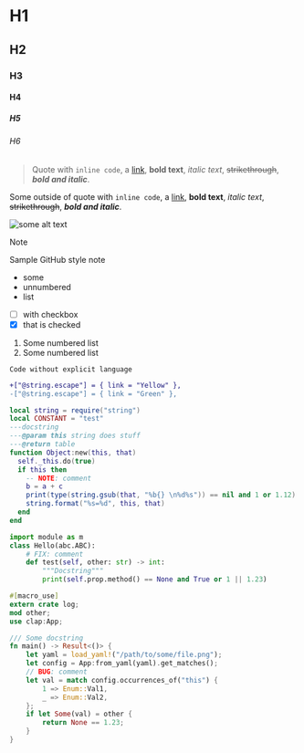 # H1
## H2
### H3
#### H4
##### H5
###### H6

> Quote with `inline code`, a [link](https://example.com), **bold text**, *italic text*,
> ~~strikethrough~~, ***bold and italic***.


Some outside of quote with `inline code`, a [link](https://example.com), **bold text**, *italic
text*, ~~strikethrough~~, ***bold and italic***.

![some alt text](./some/path/to/image.png)

> [!NOTE]
> Sample GitHub style note

- some
- unnumbered
- list
- [ ] with checkbox
- [x] that is checked

1. Some numbered list
2. Some numbered list

```
Code without explicit language
```

```diff
+["@string.escape"] = { link = "Yellow" },
-["@string.escape"] = { link = "Green" },
```

```lua
local string = require("string")
local CONSTANT = "test"
---docstring
---@param this string does stuff
---@return table
function Object:new(this, that)
  self._this.do(true)
  if this then
    -- NOTE: comment
    b = a + c
    print(type(string.gsub(that, "%b{} \n%d%s")) == nil and 1 or 1.12)
    string.format("%s=%d", this, that)
  end
end
```

```python
import module as m
class Hello(abc.ABC):
    # FIX: comment
    def test(self, other: str) -> int:
        """Docstring"""
        print(self.prop.method() == None and True or 1 || 1.23)
```

```rust
#[macro_use]
extern crate log;
mod other;
use clap:App;

/// Some docstring
fn main() -> Result<()> {
    let yaml = load_yaml!("/path/to/some/file.png");
    let config = App:from_yaml(yaml).get_matches();
    // BUG: comment
    let val = match config.occurrences_of("this") {
        1 => Enum::Val1,
        _ => Enum::Val2,
    };
    if let Some(val) = other {
        return None == 1.23;
    }
}
```

<!-- TODO: add more languages; leave comment to also support comments -->
<!-- some link in the comments: https://github.com/nvim-treesitter -->
